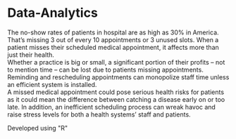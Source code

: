 # Data-Analytics
The no-show rates of patients in hospital  are as high as 30% in America. That’s missing 3 out of every 10 appointments or 3 unused slots.  When a patient misses their scheduled medical appointment, it affects more than just their health.   
Whether a practice is big or small, a significant portion of their profits – not to mention time – can be lost due to patients 
missing appointments. Reminding and rescheduling appointments can monopolize staff time unless an efficient system is installed.    
A missed medical appointment could pose serious health risks for patients as it could mean the difference between catching a
disease early on or too late. In addition, an inefficient scheduling process can wreak havoc and raise stress levels for both a 
health systems’ staff and patients.

Developed using "R"

